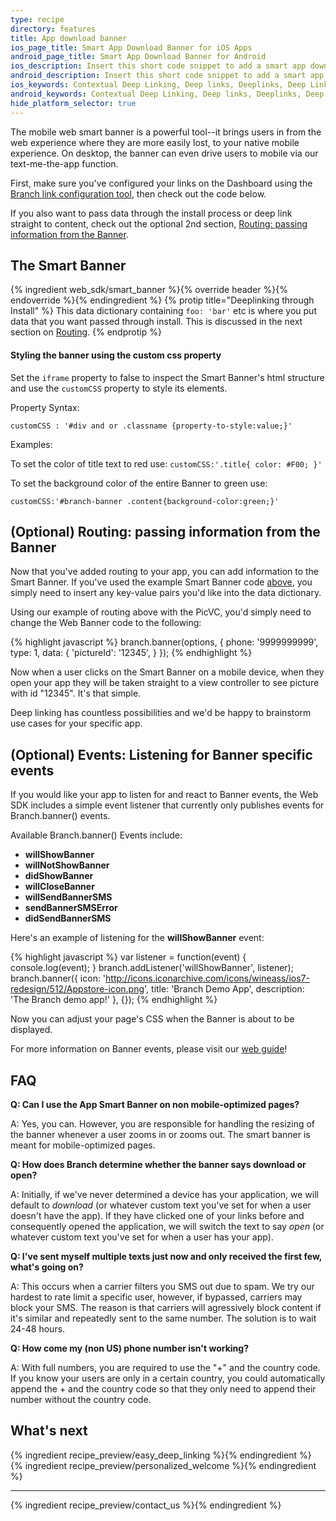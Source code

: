 ```yaml
---
type: recipe
directory: features
title: App download banner
ios_page_title: Smart App Download Banner for iOS Apps
android_page_title: Smart App Download Banner for Android
ios_description: Insert this short code snippet to add a smart app download banner to both your desktop and mobile web pages and drive iOS app downloads.
android_description: Insert this short code snippet to add a smart app download banner to both your desktop and mobile web pages and drive Android app downloads.
ios_keywords: Contextual Deep Linking, Deep links, Deeplinks, Deep Linking, Deeplinking, Deferred Deep Linking, Deferred Deeplinking, Google App Indexing, Google App Invites, Apple Universal Links, Apple Spotlight Search, Facebook App Links, AppLinks, Deepviews, Deep views, Smart Banner, App Download Banner, Banner
android_keywords: Contextual Deep Linking, Deep links, Deeplinks, Deep Linking, Deeplinking, Deferred Deep Linking, Deferred Deeplinking, Google App Indexing, Google App Invites, Apple Universal Links, Apple Spotlight Search, Facebook App Links, AppLinks, Deepviews, Deep views,Smart Banner, App Download Banner, Banner
hide_platform_selector: true
---
```


The mobile web smart banner is a powerful tool--it brings users in from the web experience where they are more easily lost, to your native mobile experience. On desktop, the banner can even drive users to mobile via our text-me-the-app function.

First, make sure you've configured your links on the Dashboard using the [Branch link configuration tool](https://start.branch.io/), then check out the code below.

If you also want to pass data through the install process or deep link straight to content, check out the optional 2nd section, [Routing: passing information from the Banner](/recipes/app_download_banner/#optional-routing-passing-information-from-the-banner).


## The Smart Banner
{% ingredient web_sdk/smart_banner %}{% override header %}{% endoverride %}{% endingredient %}
{% protip title="Deeplinking through Install" %}
This data dictionary containing `foo: 'bar'` etc is where you put data that you want passed through install. This is discussed in the next section on [Routing](/recipes/app_download_banner/#optional-routing-passing-information-from-the-banner).
{% endprotip %} 

#### Styling the banner using the custom css property
Set the `iframe` property to false to inspect the Smart Banner's html structure and use the `customCSS` property to style its elements. 

Property Syntax: 

`customCSS : '#div and or .classname {property-to-style:value;}'`

Examples:

To set the color of title text to red use: `customCSS:'.title{ color: #F00; }'`

To set the background color of the entire Banner to green use: 

`customCSS:'#branch-banner .content{background-color:green;}'`

## (Optional) Routing: passing information from the Banner

Now that you've added routing to your app, you can add information to the Smart Banner. If you've used the example Smart Banner code [above](/recipes/app_download_banner/#the-smart-banner), you simply need to insert any key-value pairs you'd like into the data dictionary.

Using our example of routing above with the PicVC, you'd simply need to change the Web Banner code to the following:

{% highlight javascript %}
branch.banner(options, {
    phone: '9999999999',
    type: 1,
    data: {
        'pictureId': '12345',
    }
});
{% endhighlight %}

Now when a user clicks on the Smart Banner on a mobile device, when they open your app they will be taken straight to a view controller to see picture with id "12345". It's that simple.

Deep linking has countless possibilities and we'd be happy to brainstorm use cases for your specific app.

## (Optional) Events: Listening for Banner specific events

If you would like your app to listen for and react to Banner events, the Web SDK includes a simple event listener that currently only publishes events for Branch.banner() events.

Available Branch.banner() Events include:

- **willShowBanner**
- **willNotShowBanner**
- **didShowBanner**
- **willCloseBanner**
- **willSendBannerSMS**
- **sendBannerSMSError**
- **didSendBannerSMS**

Here's an example of listening for the **willShowBanner** event:

{% highlight javascript %}
var listener = function(event) { console.log(event); }
branch.addListener('willShowBanner', listener);
branch.banner({
    icon: 'http://icons.iconarchive.com/icons/wineass/ios7-redesign/512/Appstore-icon.png',
    title: 'Branch Demo App',
    description: 'The Branch demo app!'
}, {});
{% endhighlight %}

Now you can adjust your page's CSS when the Banner is about to be displayed. 

For more information on Banner events, please visit our [web guide](https://github.com/BranchMetrics/Web-SDK/blob/master/WEB_GUIDE.md#addlistenerevent-listener)!

## FAQ

**Q: Can I use the App Smart Banner on non mobile-optimized pages?**

A: Yes, you can. However, you are responsible for handling the resizing of the banner whenever a user zooms in or zooms out. The smart banner is meant for mobile-optimized pages.

**Q: How does Branch determine whether the banner says download or open?**

A: Initially, if we've never determined a device has your application, we will default to *download* (or whatever custom text you've set for when a user doesn't have the app). If they have clicked one of your links before and consequently opened the application, we will switch the text to say *open* (or whatever custom text you've set for when a user has your app).

**Q: I've sent myself multiple texts just now and only received the first few, what's going on?** 

A: This occurs when a carrier filters you SMS out due to spam. We try our hardest to rate limit a specific user, however, if bypassed, carriers may block your SMS. The reason is that carriers will agressively block content if it's similar and repeatedly sent to the same number. The solution is to wait 24-48 hours.

**Q: How come my (non US) phone number isn't working?**

A: With full numbers, you are required to use the "+" and the country code. If you know your users are only in a certain country, you could automatically append the + and the country code so that they only need to append their number without the country code.


## What's next

{% ingredient recipe_preview/easy_deep_linking %}{% endingredient %}
{% ingredient recipe_preview/personalized_welcome %}{% endingredient %}

-----

{% ingredient recipe_preview/contact_us %}{% endingredient %}
